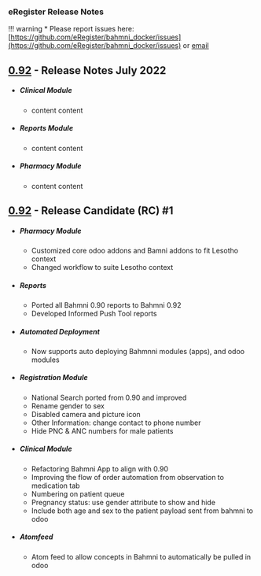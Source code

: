 ### eRegister Release Notes

!!! warning
    * Please report issues here: [https://github.com/eRegister/bahmni_docker/issues](https://github.com/eRegister/bahmni_docker/issues) or [email](mailto:mm5093@cumc.columbia.edu)
## **[0.92](https://bahmni.atlassian.net/wiki/spaces/BAH/pages/20185103/Release+Notes)** - **Release Notes July 2022**
* ##### Clinical Module
    * content content
* ##### Reports Module
    * content content
* ##### Pharmacy Module
    * content content

## [0.92](https://bahmni.atlassian.net/wiki/spaces/BAH/pages/20185103/Release+Notes) - **Release Candidate (RC) #1**

* ##### Pharmacy Module
    * Customized core odoo addons and Bamni addons to fit Lesotho context
    * Changed workflow to suite Lesotho context
* ##### Reports
    * Ported all Bahmni 0.90 reports to Bahmni 0.92
    * Developed Informed Push Tool reports
* ##### Automated Deployment
    * Now supports auto deploying Bahmnni modules (apps), and odoo modules
* ##### Registration Module
    * National Search ported from 0.90 and improved
    * Rename gender to sex
    * Disabled camera and picture icon
    * Other Information: change contact to phone number
    * Hide PNC & ANC numbers for male patients
* ##### Clinical Module
    * Refactoring Bahmni App to align with 0.90
    * Improving the flow of order automation from observation to medication tab
    * Numbering on patient queue
    * Pregnancy status: use gender attribute to show and hide
    * Include both age and sex to the patient payload sent from bahmni to odoo
* ##### Atomfeed
    * Atom feed to allow concepts in Bahmni to automatically be pulled in odoo